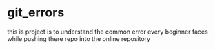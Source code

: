 # git_errors
this is project is to understand the common error every beginner faces while pushing there repo into the online repository
